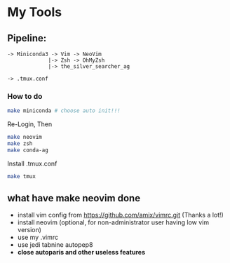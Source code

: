 # My Tools

## Pipeline:
```
-> Miniconda3 -> Vim -> NeoVim
             |-> Zsh -> OhMyZsh
             |-> the_silver_searcher_ag

-> .tmux.conf
```

### How to do

```bash
make miniconda # choose auto init!!!
```

Re-Login, Then
```bash
make neovim
make zsh
make conda-ag
```

Install .tmux.conf
```bash
make tmux
```

## what have make neovim done
- install vim config from  https://github.com/amix/vimrc.git (Thanks a lot!)
- install neovim (optional, for non-administrator user having low vim version)
- use my .vimrc
- use jedi tabnine autopep8
- **close autoparis and other useless features**
